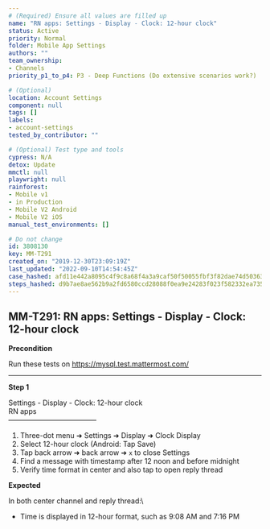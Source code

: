 ```yaml
---
# (Required) Ensure all values are filled up
name: "RN apps: Settings - Display - Clock: 12-hour clock"
status: Active
priority: Normal
folder: Mobile App Settings
authors: ""
team_ownership: 
- Channels
priority_p1_to_p4: P3 - Deep Functions (Do extensive scenarios work?)

# (Optional)
location: Account Settings
component: null
tags: []
labels: 
- account-settings
tested_by_contributor: ""

# (Optional) Test type and tools
cypress: N/A
detox: Update
mmctl: null
playwright: null
rainforest: 
- Mobile v1
- in Production
- Mobile V2 Android
- Mobile V2 iOS
manual_test_environments: []

# Do not change
id: 3808130
key: MM-T291
created_on: "2019-12-30T23:09:19Z"
last_updated: "2022-09-10T14:54:45Z"
case_hashed: afd11e442a8095c4f9c8a68f4a3a9caf50f50055fbf3f82dae74d503639bc9b2dabba386578108e4af482d91a9a5f286
steps_hashed: d9b7ae8ae562b9a2fd6580ccd28088f0ea9e24283f023f582332ea73546211c8ccd273636766148f3cdd4db4fc795930
---
```


<!-- (Auto-generated) Based on frontmatter's "key" and "name" -->

## MM-T291: RN apps: Settings - Display - Clock: 12-hour clock

**Precondition**

Run these tests on <https://mysql.test.mattermost.com/>

---

**Step 1**

Settings - Display - Clock: 12-hour clock\
RN apps\
–––––––––––––––––––––––––

1. Three-dot menu ➜ Settings ➜ Display ➜ Clock Display
2. Select 12-hour clock (Android: Tap Save)
3. Tap back arrow ➜ back arrow ➜ `x` to close Settings
4. Find a message with timestamp after 12 noon and before midnight
5. Verify time format in center and also tap to open reply thread

**Expected**

In both center channel and reply thread:\\

- Time is displayed in 12-hour format, such as 9:08 AM and 7:16 PM
